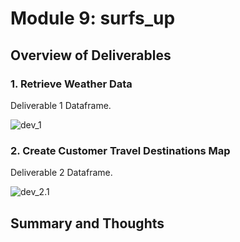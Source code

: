 # Module 9: surfs_up

## Overview of Deliverables 

### 1. Retrieve Weather Data 

Deliverable 1 Dataframe.

![dev_1](Images/Dev1_DataFrame.png "Dev 1 Image")

### 2. Create Customer Travel Destinations Map

Deliverable 2 Dataframe. 

![dev_2.1](Images/Dev2_Clean_Hotels.png "Dev 2 Image")


## Summary and Thoughts


